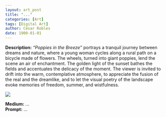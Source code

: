 ```yaml
---
layout: art_post
title: "..."
categories: [Art]
tags: [Digital Art]
author: César Robles
date: 1900-01-01
---
```

**Description:** *“Poppies in the Breeze”* portrays a tranquil journey between dreams and nature, where a young woman cycles along a rural path on a bicycle made of flowers. The wheels, turned into giant poppies, lend the scene an air of enchantment. The golden light of the sunset bathes the fields and accentuates the delicacy of the moment. The viewer is invited to drift into the warm, contemplative atmosphere, to appreciate the fusion of the real and the dreamlike, and to let the visual poetry of the landscape evoke memories of freedom, summer, and wistfulness.

![](/imag/digital_art/...)

**Medium:** ...\
**Prompt:** ...
